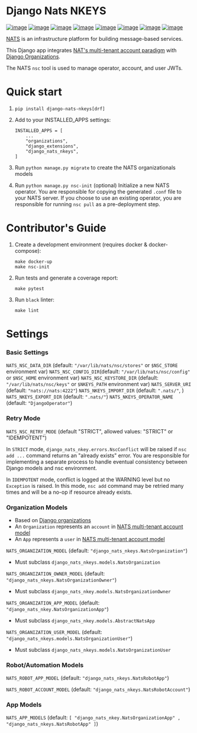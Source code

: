 # Django Nats NKEYS

[![image](https://img.shields.io/pypi/v/django-nats-nkeys)](https://pypi.org/project/django-nats-nkeys/) [![image](https://img.shields.io/pypi/pyversions/django-nats-nkeys)](https://pypi.org/project/django-nats-nkeys/) [![image](https://img.shields.io/pypi/djversions/django-nats-nkeys)](https://pypi.org/project/django-nats-nkeys/) [![image](https://img.shields.io/pypi/wheel/django-nats-nkeys)](https://pypi.org/project/django-nats-nkeys/) [![image](https://img.shields.io/discord/773452324692688956)](https://discord.gg/Y848Hq9xKh) [![image](https://img.shields.io/github/workflow/status/bitsy-ai/django-nats-nkeys/Test)](https://github.com/bitsy-ai/django-nats-nkeys) [![image](https://img.shields.io/codecov/c/github/bitsy-ai/django-nats-nkeys)](https://github.com/bitsy-ai/django-nats-nkeys) [![image](https://img.shields.io/github/release-date-pre/bitsy-ai/django-nats-nkeys)](https://github.com/bitsy-ai/django-nats-nkeys)

[NATS](https://docs.nats.io/nats-concepts/what-is-nats) is an
infrastructure platform for building message-based services.

This Django app integrates [NAT's multi-tenant account paradigm](https://docs.nats.io/running-a-nats-service/configuration/securing_nats/accounts) with [Django Organizations](https://github.com/bennylope/django-organizations).

The NATS `nsc` tool is used to manage operator, account, and user JWTs.


Quick start
===========


1. `pip install django-nats-nkeys[drf]` 

2.  Add to your INSTALLED\_APPS settings:

        INSTALLED_APPS = [
            ...
            "organizations",
            "django_extensions",
            "django_nats_nkeys",
        ]

3.  Run `python manage.py migrate` to create the NATS organizationals
    models

4.  Run `python manage.py nsc-init` (optional) Initialize a new NATS
    operator. You are responsible for copying the generated
    `.conf` file to your NATS server. If you choose to use
    an existing operator, you are responsible for running `nsc pull` as a pre-deployment step.

Contributor's Guide
====================

1.  Create a development environment (requires docker & docker-compose):

        make docker-up
        make nsc-init

2.  Run tests and generate a coverage report:

        make pytest

3.  Run `black` linter:

        make lint


Settings
===========

### Basic Settings
`NATS_NSC_DATA_DIR` (default: `"/var/lib/nats/nsc/stores"` or `$NSC_STORE` environment var)
`NATS_NSC_CONFIG_DIR`(default: `"/var/lib/nats/nsc/config"` or `$NSC_HOME` environment var)
`NATS_NSC_KEYSTORE_DIR` (default: `"/var/lib/nats/nsc/keys"` or `$NKEYS_PATH` environment var)
`NATS_SERVER_URI` (default: `"nats://nats:4222"`)
`NATS_NKEYS_IMPORT_DIR` (default: `".nats/"`, )
`NATS_NKEYS_EXPORT_DIR` (default: `".nats/"`)
`NATS_NKEYS_OPERATOR_NAME` (default: `"DjangoOperator"`)

### Retry Mode

`NATS_NSC_RETRY_MODE` (default "STRICT", allowed values: "STRICT" or "IDEMPOTENT")

In `STRICT` mode, `django_nats_nkey.errors.NscConflict` will be raised if `nsc add ...` command returns an "already exists" error. You are responsible for implementing a separate process to handle eventual consistency between Django models and nsc environment.

In `IDEMPOTENT` mode, conflict is logged at the WARNING level but no `Exception` is raised. In this mode, `nsc add` command may be retried many times and will be a no-op if resource already exists.


### Organization Models
* Based on [Django organizations](https://github.com/bennylope/django-organizations)
* An `Organization` represents an `account` in [NATS multi-tenant account model](https://docs.nats.io/running-a-nats-service/configuration/securing_nats/accounts)
* An `App` represents a `user` in [NATS multi-tenant account model](https://docs.nats.io/running-a-nats-service/configuration/securing_nats/accounts)
  

`NATS_ORGANIZATION_MODEL` (default: `"django_nats_nkeys.NatsOrganization"`)
* Must subclass `django_nats_nkeys.models.NatsOrganization`

`NATS_ORGANIZATION_OWNER_MODEL` (default: `"django_nats_nkeys.NatsOrganizationOwner"`)
* Must subclass `django_nats_nkey.models.NatsOrganizationOwner`

`NATS_ORGANIZATION_APP_MODEL` (default: `"django_nats_nkey.NatsOrganizationApp"`)
* Must subclass `django_nats_nkey.models.AbstractNatsApp`

`NATS_ORGANIZATION_USER_MODEL` (default: `"django_nats_nkeys.models.NatsOrganizationUser"`)
* Must subclass `django_nats_nkeys.models.NatsOrganizationUser`


### Robot/Automation Models

`NATS_ROBOT_APP_MODEL` (default: `"django_nats_nkeys.NatsRobotApp"`)

`NATS_ROBOT_ACCOUNT_MODEL` (default: `"django_nats_nkeys.NatsRobotAccount"`)


### App Models

`NATS_APP_MODELS` (default: `[ "django_nats_nkey.NatsOrganizationApp" , "django_nats_nkeys.NatsRobotApp" ]`)
